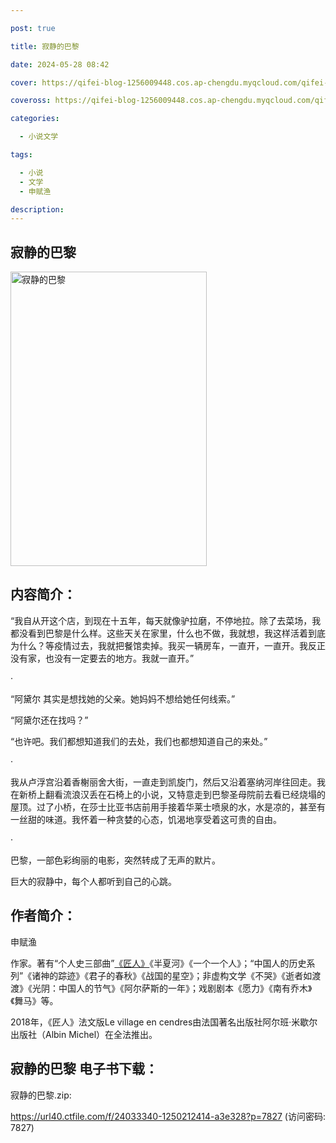 ```yaml
---

post: true

title: 寂静的巴黎

date: 2024-05-28 08:42

cover: https://qifei-blog-1256009448.cos.ap-chengdu.myqcloud.com/qifei-blog/660cca119f345e8d03cf7767.jpg

coveross: https://qifei-blog-1256009448.cos.ap-chengdu.myqcloud.com/qifei-blog/660cca119f345e8d03cf7767.jpg

categories:

  - 小说文学

tags:

  - 小说
  - 文学
  - 申赋渔

description:
---
```


## 寂静的巴黎
<img alt="寂静的巴黎 " class="aligncenter loaded" data-was-processed="true" decoding="async" fetchpriority="high" height="471" src="https://qifei-blog-1256009448.cos.ap-chengdu.myqcloud.com/qifei-blog/660cca119f345e8d03cf7767.jpg" style="cursor: zoom-in;" width="314"/>

## 内容简介：

“我自从开这个店，到现在十五年，每天就像驴拉磨，不停地拉。除了去菜场，我都没看到巴黎是什么样。这些天关在家里，什么也不做，我就想，我这样活着到底为什么？等疫情过去，我就把餐馆卖掉。我买一辆房车，一直开，一直开。我反正没有家，也没有一定要去的地方。我就一直开。”

·

“阿黛尔 其实是想找她的父亲。她妈妈不想给她任何线索。”

“阿黛尔还在找吗？”

“也许吧。我们都想知道我们的去处，我们也都想知道自己的来处。”

·

我从卢浮宫沿着香榭丽舍大街，一直走到凯旋门，然后又沿着塞纳河岸往回走。我在新桥上翻看流浪汉丢在石椅上的小说，又特意走到巴黎圣母院前去看已经烧塌的屋顶。过了小桥，在莎士比亚书店前用手接着华莱士喷泉的水，水是凉的，甚至有一丝甜的味道。我怀着一种贪婪的心态，饥渴地享受着这可贵的自由。

·

巴黎，一部色彩绚丽的电影，突然转成了无声的默片。

巨大的寂静中，每个人都听到自己的心跳。

## 作者简介：

申赋渔

作家。著有“个人史三部曲”<a href="https://www.huibooks.com/5510.html">《匠人》</a>《半夏河》《一个一个人》；“中国人的历史系列”《诸神的踪迹》《君子的春秋》《战国的星空》；非虚构文学《不哭》《逝者如渡渡》《光阴：中国人的节气》《阿尔萨斯的一年》；戏剧剧本《愿力》《南有乔木》《舞马》等。

2018年，《匠人》法文版Le village en cendres由法国著名出版社阿尔班·米歇尔出版社（Albin Michel）在全法推出。

## 寂静的巴黎 电子书下载：



寂静的巴黎.zip: 

https://url40.ctfile.com/f/24033340-1250212414-a3e328?p=7827 (访问密码: 7827)
